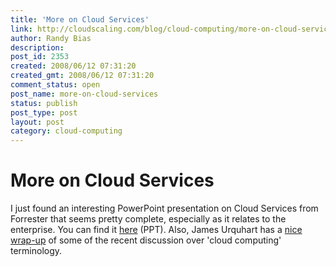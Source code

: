 ```yaml
---
title: 'More on Cloud Services'
link: http://cloudscaling.com/blog/cloud-computing/more-on-cloud-services/
author: Randy Bias
description: 
post_id: 2353
created: 2008/06/12 07:31:20
created_gmt: 2008/06/12 07:31:20
comment_status: open
post_name: more-on-cloud-services
status: publish
post_type: post
layout: post
category: cloud-computing
---
```


# More on Cloud Services

I just found an interesting PowerPoint presentation on Cloud Services from Forrester that seems pretty complete, especially as it relates to the enterprise. You can find it [here](http://www.forrester.com/rb/download?t=1&&c=nch&o=2128&ft=1) (PPT). Also, James Urquhart has a [nice wrap-up](http://blog.jamesurquhart.com/2008/05/it-just-keeps-getting-cloudier-and.html) of some of the recent discussion over 'cloud computing' terminology.